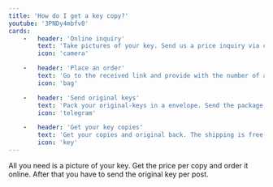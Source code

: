 ```yaml
---
title: 'How do I get a key copy?'
youtube: '3PNDy4mbfv0'
cards: 
    -   header: 'Online inquiry'
        text: 'Take pictures of your key. Send us a price inquiry via contact form, whatsapp or telegram.'
        icon: 'camera'

    -   header: 'Place an order'
        text: 'Go to the received link and provide with the number of all needed key copies. Make an order.'
        icon: 'bag'

    -   header: 'Send original keys'
        text: 'Pack your original-keys in a envelope. Send the package to our store in Berlin.'
        icon: 'telegram'

    -   header: 'Get your key copies'
        text: 'Get your copies and original back. The shipping is free of charge in Germany.'
        icon: 'key'    
---
```


All you need is a picture of your key. Get the price per copy and order it online. After that you have to send the original key per post.
